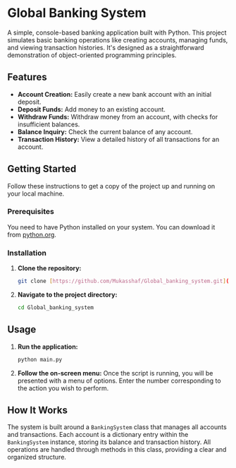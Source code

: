 # Global Banking System

A simple, console-based banking application built with Python. This project simulates basic banking operations like creating accounts, managing funds, and viewing transaction histories. It's designed as a straightforward demonstration of object-oriented programming principles.

## Features

* **Account Creation:** Easily create a new bank account with an initial deposit.
* **Deposit Funds:** Add money to an existing account.
* **Withdraw Funds:** Withdraw money from an account, with checks for insufficient balances.
* **Balance Inquiry:** Check the current balance of any account.
* **Transaction History:** View a detailed history of all transactions for an account.

## Getting Started

Follow these instructions to get a copy of the project up and running on your local machine.

### Prerequisites

You need to have Python installed on your system. You can download it from [python.org](https://www.python.org/downloads/).

### Installation

1.  **Clone the repository:**
    ```sh
    git clone [https://github.com/Mukasshaf/Global_banking_system.git](https://github.com/Mukasshaf/Global_banking_system.git)
    ```

2.  **Navigate to the project directory:**
    ```sh
    cd Global_banking_system
    ```

## Usage

1.  **Run the application:**
    ```sh
    python main.py
    ```

2.  **Follow the on-screen menu:**
    Once the script is running, you will be presented with a menu of options. Enter the number corresponding to the action you wish to perform.

   
## How It Works

The system is built around a `BankingSystem` class that manages all accounts and transactions. Each account is a dictionary entry within the `BankingSystem` instance, storing its balance and transaction history. All operations are handled through methods in this class, providing a clear and organized structure.
